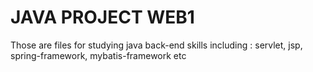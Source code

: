 # JAVA PROJECT WEB1
Those are files for  studying java back-end skills
including : servlet, jsp, spring-framework, mybatis-framework etc
